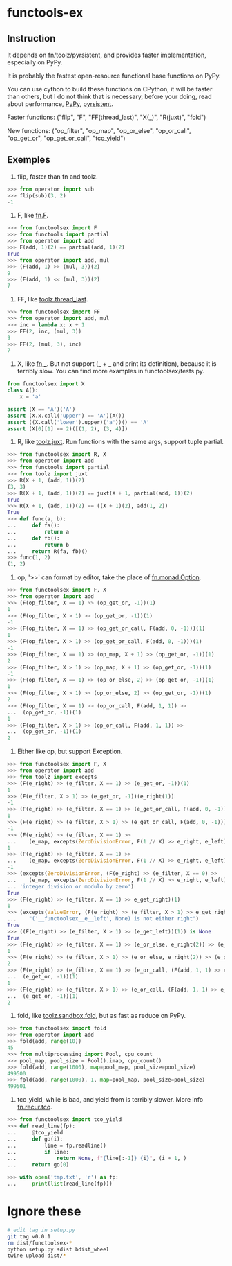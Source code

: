 # functools-ex

## Instruction
It depends on fn/toolz/pyrsistent, and provides faster implementation, especially on PyPy.

It is probably the fastest open-resource functional base functions on PyPy.

You can use cython to build these functions on CPython, it will be faster than others,
but I do not think that is necessary, before your doing, read about performance,
[PyPy](https://www.pypy.org/performance.html), [pyrsistent](https://github.com/tobgu/pyrsistent#performance).


Faster functions:
    ("flip", "F", "FF(thread_last)", "X(_)", "R(juxt)", "fold")

New functions:
    ("op_filter", "op_map", "op_or_else", "op_or_call", "op_get_or", "op_get_or_call", "tco_yield")

## Exemples

1. flip, faster than fn and toolz.

```python
>>> from operator import sub
>>> flip(sub)(3, 2)
-1
```

1. F, like [fn.F](https://github.com/kachayev/fn.py#high-level-operations-with-functions).

```python
>>> from functoolsex import F
>>> from functools import partial
>>> from operator import add
>>> F(add, 1)(2) == partial(add, 1)(2)
True
>>> from operator import add, mul
>>> (F(add, 1) >> (mul, 3))(2)
9
>>> (F(add, 1) << (mul, 3))(2)
7
```

1. FF, like [toolz.thread_last](https://github.com/pytoolz/toolz/blob/ea3ba0d60a33b256c8b2a7be43aff926992ffcdb/toolz/functoolz.py#L78).

```python
>>> from functoolsex import FF
>>> from operator import add, mul
>>> inc = lambda x: x + 1
>>> FF(2, inc, (mul, 3))
9
>>> FF(2, (mul, 3), inc)
7
```

1. X, like [fn._](https://github.com/kachayev/fn.py#scala-style-lambdas-definition).
But not support (_ + _ and print its definition), because it is terribly slow.
You can find more examples in functoolsex/tests.py.

```python
from functoolsex import X
class A():
    x = 'a'

assert (X == 'A')('A')
assert (X.x.call('upper') == 'A')(A())
assert ((X.call('lower').upper)('a'))() == 'A'
assert (X[0][1] == 2)([(1, 2), (3, 4)])
```

1. R, like [toolz.juxt](https://github.com/pytoolz/toolz/blob/ea3ba0d60a33b256c8b2a7be43aff926992ffcdb/toolz/functoolz.py#L646).
Run functions with the same args, support tuple partial.

```python
>>> from functoolsex import R, X
>>> from operator import add
>>> from functools import partial
>>> from toolz import juxt
>>> R(X + 1, (add, 1))(2)
(3, 3)
>>> R(X + 1, (add, 1))(2) == juxt(X + 1, partial(add, 1))(2)
True
>>> R(X + 1, (add, 1))(2) == ((X + 1)(2), add(1, 2))
True
>>> def func(a, b):
...     def fa():
...         return a
...     def fb():
...         return b
...     return R(fa, fb)()
>>> func(1, 2)
(1, 2)
```

1. op, '>>' can format by editor, take the place of [fn.monad.Option](https://github.com/kachayev/fn.py#functional-style-for-error-handling).

```python
>>> from functoolsex import F, X
>>> from operator import add
>>> (F(op_filter, X == 1) >> (op_get_or, -1))(1)
1
>>> (F(op_filter, X > 1) >> (op_get_or, -1))(1)
-1
>>> (F(op_filter, X == 1) >> (op_get_or_call, F(add, 0, -1)))(1)
1
>>> (F(op_filter, X > 1) >> (op_get_or_call, F(add, 0, -1)))(1)
-1
>>> (F(op_filter, X == 1) >> (op_map, X + 1) >> (op_get_or, -1))(1)
2
>>> (F(op_filter, X > 1) >> (op_map, X + 1) >> (op_get_or, -1))(1)
-1
>>> (F(op_filter, X == 1) >> (op_or_else, 2) >> (op_get_or, -1))(1)
1
>>> (F(op_filter, X > 1) >> (op_or_else, 2) >> (op_get_or, -1))(1)
2
>>> (F(op_filter, X == 1) >> (op_or_call, F(add, 1, 1)) >>
...  (op_get_or, -1))(1)
1
>>> (F(op_filter, X > 1) >> (op_or_call, F(add, 1, 1)) >>
...  (op_get_or, -1))(1)
2
```


1. Either like op, but support Exception.

```python
>>> from functoolsex import F, X
>>> from operator import add
>>> from toolz import excepts
>>> (F(e_right) >> (e_filter, X == 1) >> (e_get_or, -1))(1)
1
>>> (F(e_filter, X > 1) >> (e_get_or, -1))(e_right(1))
-1
>>> (F(e_right) >> (e_filter, X == 1) >> (e_get_or_call, F(add, 0, -1)))(1)
1
>>> (F(e_right) >> (e_filter, X > 1) >> (e_get_or_call, F(add, 0, -1)))(1)
-1
>>> (F(e_right) >> (e_filter, X == 1) >>
...    (e_map, excepts(ZeroDivisionError, F(1 // X) >> e_right, e_left)) >> (e_get_or, -1))(1)
1
>>> (F(e_right) >> (e_filter, X == 1) >>
...    (e_map, excepts(ZeroDivisionError, F(1 // X) >> e_right, e_left)) >> (e_get_or, -1))(0)
-1
>>> (excepts(ZeroDivisionError, (F(e_right) >> (e_filter, X == 0) >>
...    (e_map, excepts(ZeroDivisionError, F(1 // X) >> e_right, e_left)) >> (e_get_or_raise)), str)(0) ==
... 'integer division or modulo by zero')
True
>>> (F(e_right) >> (e_filter, X == 1) >> e_get_right)(1)
1
>>> (excepts(ValueError, (F(e_right) >> (e_filter, X > 1) >> e_get_right), str)(1) ==
...    "('__functoolsex__e__left', None) is not either right")
True
>>> ((F(e_right) >> (e_filter, X > 1) >> (e_get_left))(1)) is None
True
>>> (F(e_right) >> (e_filter, X == 1) >> (e_or_else, e_right(2)) >> (e_get_or, -1))(1)
1
>>> (F(e_right) >> (e_filter, X > 1) >> (e_or_else, e_right(2)) >> (e_get_or, -1))(1)
2
>>> (F(e_right) >> (e_filter, X == 1) >> (e_or_call, (F(add, 1, 1) >> e_right)) >>
...  (e_get_or, -1))(1)
1
>>> (F(e_right) >> (e_filter, X > 1) >> (e_or_call, (F(add, 1, 1) >> e_right)) >>
...  (e_get_or, -1))(1)
2
```

1. fold, like [toolz.sandbox.fold](https://github.com/pytoolz/toolz/blob/ea3ba0d60a33b256c8b2a7be43aff926992ffcdb/toolz/sandbox/parallel.py#L13), but as fast as reduce on PyPy.

```python
>>> from functoolsex import fold
>>> from operator import add
>>> fold(add, range(10))
45
>>> from multiprocessing import Pool, cpu_count
>>> pool_map, pool_size = Pool().imap, cpu_count()
>>> fold(add, range(1000), map=pool_map, pool_size=pool_size)
499500
>>> fold(add, range(1000), 1, map=pool_map, pool_size=pool_size)
499501
```

1. tco_yield, while is bad, and yield from is terribly slower.
More info [fn.recur.tco](https://github.com/kachayev/fn.py#trampolines-decorator).

```python
>>> from functoolsex import tco_yield
>>> def read_line(fp):
...     @tco_yield
...     def go(i):
...         line = fp.readline()
...         if line:
...             return None, f"{line[:-1]} {i}", (i + 1, )
...     return go(0)

>>> with open('tmp.txt', 'r') as fp:
...     print(list(read_line(fp)))
```


# Ignore these
```bash
# edit tag in setup.py
git tag v0.0.1
rm dist/functoolsex-*
python setup.py sdist bdist_wheel
twine upload dist/*
```
